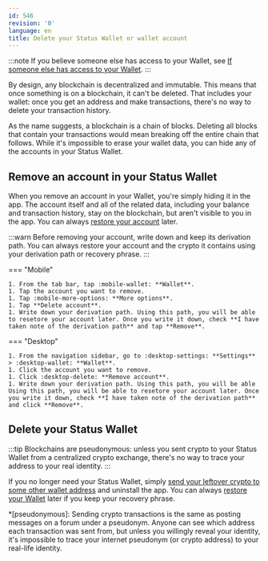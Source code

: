 ```yaml
---
id: 546
revision: '0'
language: en
title: Delete your Status Wallet or wallet account
---
```


:::note
If you believe someone else has access to your Wallet, see [If someone else has access to your Wallet](./if-someone-else-has-access-to-your-wallet.md).
:::

By design, any blockchain is decentralized and immutable. This means that once something is on a blockchain, it can't be deleted. That includes your wallet: once you get an address and make transactions, there's no way to delete your transaction history.

As the name suggests, a blockchain is a chain of blocks. Deleting all blocks that contain your transactions would mean breaking off the entire chain that follows. While it's impossible to erase your wallet data, you can hide any of the accounts in your Status Wallet.

## Remove an account in your Status Wallet

When you remove an account in your Wallet, you're simply hiding it in the app. The account itself and all of the related data, including your balance and transaction history, stay on the blockchain, but aren't visible to you in the app. You can always [restore your account](./import-an-account.md) later.

:::warn
Before removing your account, write down and keep its derivation path. You can always restore your account and the crypto it contains using your derivation path or recovery phrase.
:::

=== "Mobile"

    1. From the tab bar, tap :mobile-wallet: **Wallet**.
    1. Tap the account you want to remove.
    1. Tap :mobile-more-options: **More options**.
    1. Tap **Delete account**.
    1. Write down your derivation path. Using this path, you will be able to resetore your account later. Once you write it down, check **I have taken note of the derivation path** and tap **Remove**.

=== "Desktop"

    1. From the navigation sidebar, go to :desktop-settings: **Settings** > :desktop-wallet: **Wallet**.
    1. Click the account you want to remove.
    1. Click :desktop-delete: **Remove account**.
    1. Write down your derivation path. Using this path, you will be able Using this path, you will be able to resetore your account later. Once you write it down, check **I have taken note of the derivation path** and click **Remove**.

## Delete your Status Wallet

:::tip
Blockchains are pseudonymous: unless you sent crypto to your Status Wallet from a centralized crypto exchange, there's no way to trace your address to your real identity.
:::

If you no longer need your Status Wallet, simply [send your leftover crypto to some other wallet address](./send-crypto.md) and uninstall the app. You can always [restore your Wallet](./import-an-account.md) later if you keep your recovery phrase.

\*[pseudonymous]: Sending crypto transactions is the same as posting messages on a forum under a pseudonym. Anyone can see which address each transaction was sent from, but unless you willingly reveal your identity, it's impossible to trace your internet pseudonym (or crypto address) to your real-life identity.
